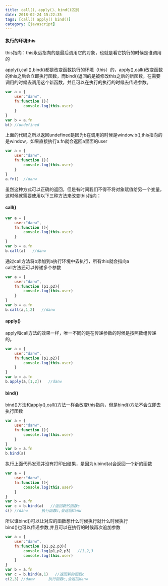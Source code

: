 ```yaml
---
title: call()、apply()、bind()区别
date: 2018-02-24 15:22:35
tags: [call() apply() bind()]
category: [javascript]
---
```

#### 执行的环境this
this指向：this永远指向的是最后调用它的对象，也就是看它执行的时候是谁调用的   

apply(),call(),bind()都是改变函数执行的环境（this）的，apply(),call()改变函数的this之后会立即执行函数，而bind()返回的是被修改this之后的新函数，在需要调用的时候去调用这个新函数，并且可以在执行的执行的时候去传递参数。


```javascript
var a = {
    user:"danw",
    fn:function (){
        console.log(this.user)
    }
}
var b = a.fn
b() //undefined
```
上面的代码之所以返回undefined是因为b在调用的时候是window.b(),this指向的是window，如果直接执行a.fn就会返回a里面的user
```javascript
var a = {
    user:"danw",
    fn:function (){
        console.log(this.user)
    }
}
a.fn()  //danw
```
虽然这种方式可以正确的返回，但是有时间我们不得不将对象赋值给另一个变量，这时候就需要使用以下三种方法来改变this指向：
#### call()
```javascript
var a = {
    user:"danw",
    fn:function (){
        console.log(this.user)
    }
}
var b = a.fn
b.call(a)   //danw
```
通过call方法将b添加到a执行环境中去执行，所有this就会指向a   
call方法还可以传递多个参数
```javascript
var a = {
    user:"danw",
    fn:function (p1,p2){
        console.log(this.user)
    }
}
var b = a.fn
b.call(a,1,2)   //danw
```
#### apply()
apply和call方法的效果一样，唯一不同的是在传递参数的时候是按照数组传递的。
```javascript
var a = {
    user:"danw",
    fn:function (p1,p2){
        console.log(this.user)
    }
}
var b = a.fn
b.apply(a,[1,2])   //danw
```
#### bind()
bind()方法和apply(),call()方法一样会改变this指向，但是bind()方法不会立即去执行函数
```javascript
var a = {
    user:"danw",
    fn:function (){
        console.log(this.user)
    }
}
var b = a.fn
b.bind(a)
```
执行上面代码发现并没有打印出结果，是因为b.bind(a)会返回一个新的函数
```javascript
var a = {
    user:"danw",
    fn:function (){
        console.log(this.user)
    }
}
var b = a.fn
var c = b.bind(a)   //返回新的函数c
c() //danw      执行函数c,会返回danw
```
所以谁bind()可以让对应的函数想什么时候执行就什么时候执行   
bind()也可以传递参数,并且可以在执行的时候再次追加参数
```javascript
var a = {
    user:"danw",
    fn:function (p1,p2,p3){
        console.log(p1,p2,p3)   //1,2,3
        console.log(this.user)
    }
}
var b = a.fn
var c = b.bind(a,1)   //返回新的函数c
c(2,3) //danw      执行函数c,会返回danw
```

